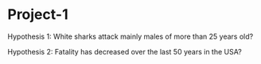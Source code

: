 # Project-1

Hypothesis 1: 
White sharks attack mainly males of more than 25 years old?

Hypothesis 2: 
Fatality has decreased over the last 50 years in the USA?
